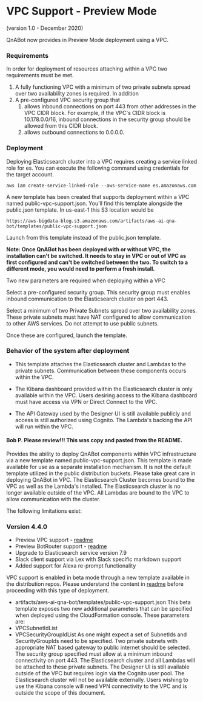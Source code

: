 # VPC Support - Preview Mode
(version 1.0 - December 2020)

QnABot now provides in Preview Mode deployment using a VPC. 

### Requirements

In order for deployment of resources attaching within a VPC two requirements
must be met.

1) A fully functioning VPC with a minimum of two private subnets spread over two availability zones is required. In addition
2) A pre-configured VPC security group that 
    1) allows inbound connections on port 443 from other addresses in the VPC CIDR block. For example,
       if the VPC's CIDR block is 10.178.0.0/16, inbound connections in the security
       group should be allowed from this CIDR block.
    2) allows outbound connections to 0.0.0.0.
   
### Deployment
Deploying Elasticsearch cluster into a VPC requires creating a service linked role for es. You can execute the following command
using credentials for the target account.

```
aws iam create-service-linked-role --aws-service-name es.amazonaws.com
```
A new template has been created that supports deployment within a VPC named public-vpc-support.json. You'll find this template
alongside the public.json template. In us-east-1 this S3 location would be
```
https://aws-bigdata-blog.s3.amazonaws.com/artifacts/aws-ai-qna-bot/templates/public-vpc-support.json
```
Launch from this template instead of the public.json template. 

**Note: Once QnABot has been deployed with or without VPC, the installation can't be switched. It needs
to stay in VPC or out of VPC as first configured and can't be switched between the two. 
To switch to a different mode, you would need to perform a fresh install.**

Two new parameters are required when deploying within a VPC

Select a pre-configured security group. This security group must enables inbound communication to 
the Elasticsearch cluster on port 443. 

Select a minimum of two Private Subnets spread over two availability zones. These private
subnets must have NAT configured to allow communication to other AWS services. Do not
attempt to use public subnets.

Once these are configured, launch the template.

### Behavior of the system after deployment

* This template attaches the Elasticsearch cluster and Lambdas to the private subnets. Communication
between these components occurs within the VPC.

* The Kibana dashboard provided within the Elasticsearch cluster is only available
within the VPC. Users desiring access to the Kibana dashboard must have access via
VPN or Direct Connect to the VPC. 

* The API Gateway used by the Designer UI is still available publicly and access is
still authorized using Cognito. The Lambda's backing the API will run within the VPC.

#### Bob P. Please review!!! This was copy and pasted from the README.


Provides the ability to deploy QnABot components within VPC infrastructure via a new template named public-vpc-support.json.
This template is made available for use as a separate installation mechanism. It is not the default template utilized in the
public distribution buckets. Please take great care in deploying QnABot in VPC. The Elasticsearch Cluster
becomes bound to the VPC as well as the Lambda's installed. The Elasticsearch cluster is no longer available
outside of the VPC. All Lambdas are bound to the VPC to allow communication with the cluster.

The following limitations exist:

### Version 4.4.0

- Preview VPC support - [readme](./VPCSupportREADME.md)
- Preview BotRouter support - [readme](./BotRoutingREADME.md)
- Upgrade to Elasticsearch service version 7.9
- Slack client support via Lex with Slack specific markdown support
- Added support for Alexa re-prompt functionality  

VPC support is enabled in beta mode through a new template available in the distribution repos. Please understand
the content in [readme](./VPCSupportREADME.md) before proceeding with this type of deployment.

- artifacts/aws-ai-qna-bot/templates/public-vpc-support.json
This beta template exposes two new additional parameters that can be specified when deployed using the CloudFormation console.
These parameters are:
- VPCSubnetIdList
- VPCSecurityGroupIdList
As one might expect a set of SubnetIds and SecurityGroupIds need to be specified. Two private subnets with appropriate NAT
based gateway to public internet should be selected. The security group specified must allow at a minimum inbound
connectivity on port 443. The Elasticsearch cluster and all Lambdas will be attached to these private subnets. The
Designer UI is still available outside of the VPC but requires login via the Cognito user pool. The Elasticsearch
cluster will not be available externally. Users wishing to use the Kibana console will need VPN connectivity to the
VPC and is outside the scope of this document.

